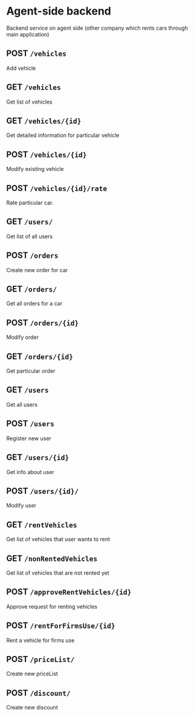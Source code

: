 # Agent-side backend 

Backend service on agent side (other company which rents cars through main application)


## POST `/vehicles`

Add vehicle

## GET `/vehicles`

Get list of vehicles

## GET `/vehicles/{id}`

Get detailed information for particular vehicle

## POST `/vehicles/{id}`

Modify existing vehicle

## POST `/vehicles/{id}/rate`

Rate particular car.

## GET `/users/` 

Get list of all users

## POST `/orders`

Create new order for car 

## GET `/orders/`

Get all orders for a car 

## POST `/orders/{id}`

Modify order 

## GET `/orders/{id}`

Get particular order

## GET `/users`

Get all users

## POST `/users`

Register new user 

## GET `/users/{id}`

Get info about user 

## POST `/users/{id}/`

Modify user 

## GET `/rentVehicles`

Get list of vehicles that user wants to rent

## GET `/nonRentedVehicles`

Get list of vehicles that are not rented yet

## POST `/approveRentVehicles/{id}`

Approve request for renting vehicles

## POST `/rentForFirmsUse/{id}`

Rent a vehicle for firms use

## POST `/priceList/`

Create new priceList

## POST `/discount/`

Create new discount